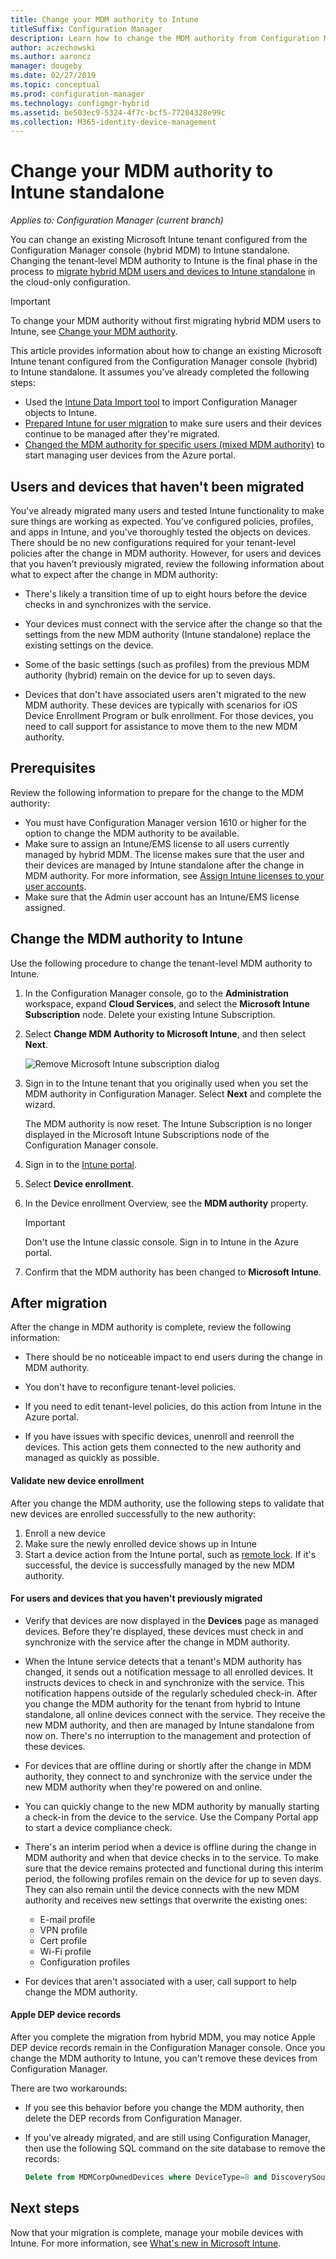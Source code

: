```yaml
---
title: Change your MDM authority to Intune
titleSuffix: Configuration Manager
description: Learn how to change the MDM authority from Configuration Manager (hybrid) to Intune standalone.
author: aczechowski
ms.author: aaroncz
manager: dougeby
ms.date: 02/27/2019
ms.topic: conceptual
ms.prod: configuration-manager
ms.technology: configmgr-hybrid
ms.assetid: be503ec9-5324-4f7c-bcf5-77204328e99c
ms.collection: M365-identity-device-management
---
```


# Change your MDM authority to Intune standalone

*Applies to: Configuration Manager (current branch)*    

You can change an existing Microsoft Intune tenant configured from the Configuration Manager console (hybrid MDM) to Intune standalone. Changing the tenant-level MDM authority to Intune is the final phase in the process to [migrate hybrid MDM users and devices to Intune standalone](migrate-hybridmdm-to-intunesa.md) in the cloud-only configuration.    

> [!Important]    
> To change your MDM authority without first migrating hybrid MDM users to Intune, see [Change your MDM authority](change-mdm-authority.md).

This article provides information about how to change an existing Microsoft Intune tenant configured from the Configuration Manager console (hybrid) to Intune standalone. It assumes you've already completed the following steps:
- Used the [Intune Data Import tool](migrate-import-data.md) to import Configuration Manager objects to Intune. 
- [Prepared Intune for user migration](migrate-prepare-intune.md) to make sure users and their devices continue to be managed after they're migrated.
- [Changed the MDM authority for specific users (mixed MDM authority)](migrate-mixed-authority.md) to start managing user devices from the Azure portal.


## Users and devices that haven't been migrated
You've already migrated many users and tested Intune functionality to make sure things are working as expected. You've configured policies, profiles, and apps in Intune, and you've thoroughly tested the objects on devices. There should be no new configurations required for your tenant-level policies after the change in MDM authority. However, for users and devices that you haven't previously migrated, review the following information about what to expect after the change in MDM authority:    

- There's likely a transition time of up to eight hours before the device checks in and synchronizes with the service.  

- Your devices must connect with the service after the change so that the settings from the new MDM authority (Intune standalone) replace the existing settings on the device.  

- Some of the basic settings (such as profiles) from the previous MDM authority (hybrid) remain on the device for up to seven days.  

- Devices that don't have associated users aren't migrated to the new MDM authority. These devices are typically with scenarios for iOS Device Enrollment Program or bulk enrollment. For those devices, you need to call support for assistance to move them to the new MDM authority.



## Prerequisites
Review the following information to prepare for the change to the MDM authority:
- You must have Configuration Manager version 1610 or higher for the option to change the MDM authority to be available.
- Make sure to assign an Intune/EMS license to all users currently managed by hybrid MDM. The license makes sure that the user and their devices are managed by Intune standalone after the change in MDM authority. For more information, see [Assign Intune licenses to your user accounts](https://docs.microsoft.com/intune/get-started/start-with-a-paid-subscription-to-microsoft-intune-step-4).
- Make sure that the Admin user account has an Intune/EMS license assigned.

## Change the MDM authority to Intune
Use the following procedure to change the tenant-level MDM authority to Intune.

1. In the Configuration Manager console, go to the **Administration** workspace, expand **Cloud Services**, and select the **Microsoft Intune Subscription** node. Delete your existing Intune Subscription.  

2. Select **Change MDM Authority to Microsoft Intune**, and then select **Next**.

    ![Remove Microsoft Intune subscription dialog](media/mdm-change-delete-subscription.png)  

3. Sign in to the Intune tenant that you originally used when you set the MDM authority in Configuration Manager. Select **Next** and complete the wizard.

    The MDM authority is now reset. The Intune Subscription is no longer displayed in the Microsoft Intune Subscriptions node of the Configuration Manager console.  

4. Sign in to the [Intune portal](https://aka.ms/IntunePortal).

5. Select **Device enrollment**.  

6. In the Device enrollment Overview, see the **MDM authority** property.

   > [!Important]    
   > Don't use the Intune classic console. Sign in to Intune in the Azure portal.  

7. Confirm that the MDM authority has been changed to **Microsoft Intune**. 



## After migration

After the change in MDM authority is complete, review the following information:

- There should be no noticeable impact to end users during the change in MDM authority.  

- You don't have to reconfigure tenant-level policies.  

- If you need to edit tenant-level policies, do this action from Intune in the Azure portal.  

- If you have issues with specific devices, unenroll and reenroll the devices. This action gets them connected to the new authority and managed as quickly as possible.


#### Validate new device enrollment
After you change the MDM authority, use the following steps to validate that new devices are enrolled successfully to the new authority:   
1. Enroll a new device
2. Make sure the newly enrolled device shows up in Intune
3. Start a device action from the Intune portal, such as [remote lock](https://docs.microsoft.com/intune/device-remote-lock). If it's successful, the device is successfully managed by the new MDM authority.


#### For users and devices that you haven't previously migrated

- Verify that devices are now displayed in the **Devices** page as managed devices. Before they're displayed, these devices must check in and synchronize with the service after the change in MDM authority. 

- When the Intune service detects that a tenant's MDM authority has changed, it sends out a notification message to all enrolled devices. It instructs devices to check in and synchronize with the service. This notification happens outside of the regularly scheduled check-in. After you change the MDM authority for the tenant from hybrid to Intune standalone, all online devices connect with the service. They receive the new MDM authority, and then are managed by Intune standalone from now on. There's no interruption to the management and protection of these devices.

- For devices that are offline during or shortly after the change in MDM authority, they connect to and synchronize with the service under the new MDM authority when they're powered on and online.  

- You can quickly change to the new MDM authority by manually starting a check-in from the device to the service. Use the Company Portal app to start a device compliance check.

- There's an interim period when a device is offline during the change in MDM authority and when that device checks in to the service. To make sure that the device remains protected and functional during this interim period, the following profiles remain on the device for up to seven days. They can also remain until the device connects with the new MDM authority and receives new settings that overwrite the existing ones:
    - E-mail profile
    - VPN profile
    - Cert profile
    - Wi-Fi profile
    - Configuration profiles

- For devices that aren't associated with a user, call support to help change the MDM authority. 

#### <a name="bkmk-ki-dep"></a> Apple DEP device records
<!--ICM 105091970-->
After you complete the migration from hybrid MDM, you may notice Apple DEP device records remain in the Configuration Manager console. Once you change the MDM authority to Intune, you can't remove these devices from Configuration Manager. 

There are two workarounds:

- If you see this behavior before you change the MDM authority, then delete the DEP records from Configuration Manager.  

- If you've already migrated, and are still using Configuration Manager, then use the following SQL command on the site database to remove the records:  

    ```SQL
    Delete from MDMCorpOwnedDevices where DeviceType=8 and DiscoverySources=4
    ```



## Next steps

Now that your migration is complete, manage your mobile devices with Intune. For more information, see
[What's new in Microsoft Intune](https://docs.microsoft.com/intune/whats-new).

